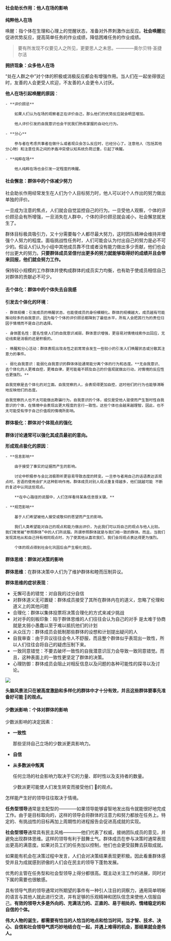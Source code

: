 #### 社会助长作用：他人在场的影响

**纯粹他人在场**

唤醒：指个体在生理和心理上的觉醒状态，准备对外界刺激作出反应。**社会唤醒**能促进优势反应，提高简单任务的作业成绩，降低困难任务的作业成绩。

> 要有所发现不仅要见人之所见，更要思人之未思。————奥尔贝特·圣捷尔洁

**拥挤现象：众多他人在场**

“处在人群之中”对个体的积极或消极反应都会有增强作用。当人们在一起坐得很近时，友善的人会更受人欢迎，不友善的人会更令人讨厌。

**他人在场引起唤醒的原因**：

    - **评价顾忌**

        如果人们认为在场的观察者正在评价自己，那么他们的优势反应就会明显增加。

        他人评价引发的自我意识也会干扰我们熟练掌握的自动化行为。
    
    - **分心**

        参与者在考虑共事者在做什么或者观众会怎么反应时，已经分心了。注意他人（包括其他分心物）和注意任务之间的矛盾冲突使认知系统负荷过重，引起了唤醒。
    
    - **纯粹在场**

        他人纯粹在场也会引发一定程度的唤醒。
    
#### 社会懈怠：群体中的个体减少努力

社会助长作用经常发生在人们为个人目标努力时，他人可以对个人作出的努力做出单独的评价。

一旦成为注意的焦点，人们就会自觉监控自己的行为。一旦受他人观察，个体的评价顾忌会有所增强，一旦消失在人群中，个体的评价顾忌就会减小，社会懈怠就发生了。

群体目标极具吸引力，又十分需要每个人都尽最大努力，这时团队精神会维持并增强个人努力的程度。面临挑战性任务时，人们可能会认为付出自己的努力是必不可少的。假设人们认为小组中其他成员靠不住或者没有能力做出多少贡献，他们也会付出更大的努力。**只要群体成员坚信付出更多的努力就能够取得好的成绩并且会带来回报，他们就会努力工作。**

保持较小规模的工作群体并使构成群体的成员实力均衡，也有助于使成员相信自己对群体的贡献必不可少。

#### 去个体化：群体中的个体失去自我感

**引发去个体化的环境**：

    - 群体规模：引发成员的唤醒状态，也能使成员的身份模糊化。群体的规模越大，成员越有可能推动较多的自我意识，因为每个个体的评价顾忌都降到了最低水平，所有人会把其行为的责任归因于情境而不是自己的选择。
    
    - 身体匿名性：匿名性使人们的自我意识减弱，群体意识增强，更容易对情境线索作出回应，无论线索是消极的还是积极的。
    
    - 唤醒和分心活动：群体表现出攻击性之前常常会发生一些较小的引发人们唤醒状态或分散其注意力的事件。

    - 弱化自我意识：能弱化自我意识的群体体验通常能分离个体的行为和态度。**无自我意识、去个体化的人更难自控，更难自律，更可能毫不顾及自己的价值观就做出行动，对情境的反应性也更强烈。**
    
    自我觉察是去个体化的对立面。自我觉察的人，会表现得更加自控，这时他们的行为也能够清晰地反映他们的态度。
    
    自我觉察的人也不太可能做出欺骗行为。自我意识的个体，或仅是受他人驱使而产生暂时性自我意识的个体，在情境中会表现出更大程度的言行一致性。这些个体也会越来越理智，因此，也不太可能受有悖于自己价值观的情境所影响。
    
#### 群体极化：群体对个体观点的强化

**群体讨论通常可以强化其成员最初的意向。**

**形成观点极化的原因**：

    - **信息影响**
        
        由于接受了事实的证据而产生的影响。
        
        讨论中积极参与会比消极聆听更容易导致态度的转变。一旦参与者用自己的话语表达该观点时，言语的使用会扩大这种影响作用。群体成员对别人观点重复得越多，他们就越可能 不断的复述中认同这些观点。
        
        **在中心路径的说服中，人们怎样看待某条信息很关键。**
        
    - **规范影响**
    
        基于人们希望被他人接受或敬仰的愿望而产生的影响。
        
        我们人类希望能对自己的观点和能力做出评价，为此我们可以将自己的观点与他人比较。我们常常被“参照群体”中的人们所说服。所谓参照群体就是与我们相一致的群体。而且，当我们发现其他从和自己持有相同观点时，为了使其他从喜欢我们，我们会将观点表达得更为强烈。
        
        个体的观点得到社会化巩固后会产生极化效应。
        
#### 群体思维：群体对决策的影响

**群体思维**：在群体决策中人们为了维护群体和睦而压制异议。

**群体思维的症状表现**：

- 无懈可击的错觉：对自我的过分自信
- 对群体道义无可置疑：群体成员接受了其所在群体内在的道义，忽略了伦理和道义上的其他问题
- 合理化：群体以集体投票将决策合理化的方式来减少挑战
- 对对手的刻板印象：陷于群体思维的人们往往会认为自己的对手 是太难于协商就是太弱小愚蠢以至于难以抵抗他们的计划
- 从众压力：群体成员会抵制那些群体的设想和计划提出疑问的人
- 自我审查：由于异议往往会令人不舒服，而且整个群体似乎表现出一致性，所以人们往往会将自己的疑虑压制下来。
- 一致同意错觉：不要去破坏一致性的自我潜意识压力会导致一致同意错觉。而且，这种表面上的一致性更坚定了群体的决策。
- 心理防御：群体成员会阻止对相反信息以及问题的各种可能性的探寻以及讨论。

![](/assets/Snipaste_2018-09-30_00-10-17.png)
        
**头脑风景法只在被高度激励和多样化的群体中才十分有效，并且这些群体要事先准备好可能 的观点。**

#### 少数派影响：个体对群体的影响

少数派影响的决定因素：

- **一致性**

    那些坚持自己立场的少数派更具影响力。
    
- **自信**
- **从多数派中叛离** 
        
    任何立场的社会影响力取决于它的力量、即时性以及支持者的数量。
    
    少数派更可能使人们发生转变而接受他们 的观点。
    
怎样能产生好的领导往往取决于情境。

**任务型领导**通常是支配型的————如果领导能够睿智地发出指令就能很好地完成工作。由于是目标取向的，这样的领导会将群体的注意力和努力都放在任务上。特定的、有挑战性的目标再加上周期性的进程报告会促进高成就的实现。

**社会型领导**通常具有民主风格————他们代表了权威，接纳团队成员的意见，并避免出现群体思维。这样的领导有利于鼓舞士气。群体成员在参与决策时通常表现出更高的满意度。如果对员工们的任务加以控制，他们也会更受鼓舞去获取成就。

如果能有机会在决策过程中发言，人们会对决策结果表现更积极。因此看重群体感受并且为成就感到骄傲的人们会在民主的领导下蓬勃发展。

优秀的主管在任务型和社会型领导上得分都很高。既主动关注工作的进展，同时对下属的需要也很敏感。

具有领导气质的领导通常对所期望的事件有一种引人注目的洞察力，通用简单明晰的语言与其他人就此进行交流，并有足够的乐观精神和团队信念来使他人信服自己。**有效的领导大多是外向的、充满活力的、正直的、易于相处的、情绪稳定的和自信的个体。**

**伟大人物的诞生，都需要有恰当的人恰当的地点和恰当时间，当才智、技术、决心、自信和社会领导气质巧妙地结合在一起，并遇上难得的机会，那结果就会是伟人。**



